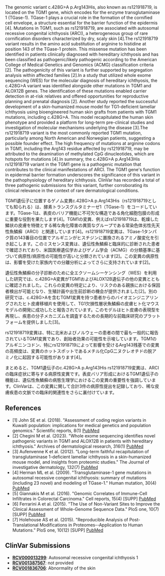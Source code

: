
    
The genomic variant c.428G>A p.Arg143His, also known as rs121918719, is located on the TGM1 gene, which encodes for the enzyme transglutaminase 1 (TGase-1). TGase-1 plays a crucial role in the formation of the cornified cell envelope, a structure essential for the barrier function of the epidermis [4]. Mutations in TGM1, such as rs121918719, are associated with autosomal recessive congenital ichthyosis (ARCI), a heterogeneous group of rare cornification disorders characterized by dry, scaly skin [4].The rs121918719 variant results in the amino acid substitution of arginine to histidine at position 143 of the TGase-1 protein. This missense mutation has been identified in patients clinically diagnosed with hereditary ichthyosis and has been classified as pathogenic/likely pathogenic according to the American College of Medical Genetics and Genomics (ACMG) classification criteria [2]. The pathogenicity of this variant is further supported by segregation analysis within affected families [2].In a study that utilized whole exome sequencing (WES) for the molecular diagnosis of hereditary ichthyosis, the c.428G>A variant was identified alongside other mutations in TGM1 and ALOX12B genes. The identification of these mutations enabled carrier detection in at-risk relatives and offered opportunities for reproductive planning and prenatal diagnosis [2]. Another study reported the successful development of a skin-humanized mouse model for TG1-deficient lamellar ichthyosis using bioengineered human skin grafts from patients with TGM1 mutations, including c.428G>A. This model recapitulated the human skin phenotype and provided a platform for long-term pre-clinical studies and investigation of molecular mechanisms underlying the disease [3].The rs121918719 variant is the most commonly reported TGM1 mutation, particularly among North American and Norwegian patients, suggesting a possible founder effect. The high frequency of mutations at arginine codons in TGM1, including the Arg143 residue affected by rs121918719, may be attributed to the deamination of methylated CpG dinucleotides, which are hotspots for mutations [4].In summary, the c.428G>A p.Arg143His rs121918719 variant in the TGM1 gene is a pathogenic mutation that contributes to the clinical manifestations of ARCI. The TGM1 gene's function in epidermal barrier formation underscores the significance of this variant in the pathophysiology of hereditary ichthyosis. ClinVar has recorded a total of three pathogenic submissions for this variant, further corroborating its clinical relevance in the context of rare dermatological conditions.

TGM1遺伝子に位置するゲノム変異c.428G>A p.Arg143His（rs121918719としても知られる）は、酵素トランスグルタミナーゼ1（TGase-1）をコードしています。TGase-1は、表皮のバリア機能に不可欠な構造である角化細胞包膜の形成に重要な役割を果たします[4]。TGM1の変異、例えばrs121918719は、乾燥した鱗状の皮膚を特徴とする稀な角化障害の異質なグループである常染色体劣性先天性魚鱗癬（ARCI）と関連しています[4]。rs121918719変異は、TGase-1タンパク質の143番目の位置でアルギニンがヒスチジンに置換されるアミノ酸変化を引き起こします。このミスセンス変異は、遺伝性魚鱗癬と臨床的に診断された患者で確認されており、米国医療遺伝学およびゲノム学会（ACMG）の分類基準に基づいて病原性/病原性の可能性が高いと分類されています[2]。この変異の病原性は、影響を受けた家族内での分離分析によってさらに支持されています[2]。

遺伝性魚鱗癬の分子診断のために全エクソームシーケンシング（WES）を利用した研究では、c.428G>A変異がTGM1およびALOX12B遺伝子の他の変異とともに確認されました。これらの変異の特定により、リスクのある親族における保因者検出が可能となり、生殖計画や出生前診断の機会が提供されました[2]。別の研究では、c.428G>Aを含むTGM1変異を持つ患者からのバイオエンジニアリングされたヒト皮膚移植片を使用して、TG1欠損性層状魚鱗癬の皮膚ヒト化マウスモデルの開発に成功したと報告されています。このモデルはヒト皮膚の表現型を再現し、疾患の分子メカニズムを調査するための長期的な前臨床研究のプラットフォームを提供しました[3]。

rs121918719変異は、特に北米およびノルウェーの患者の間で最も一般的に報告されているTGM1変異であり、創始者効果の可能性を示唆しています。TGM1のアルギニンコドン、特にrs121918719によって影響を受けるArg143残基での変異の高頻度は、変異のホットスポットであるメチル化CpG二ヌクレオチドの脱アミノ化に起因する可能性があります[4]。

まとめると、TGM1遺伝子のc.428G>A p.Arg143His rs121918719変異は、ARCIの臨床症状に寄与する病原性変異です。表皮バリア形成におけるTGM1遺伝子の機能は、遺伝性魚鱗癬の病態生理学におけるこの変異の重要性を強調しています。ClinVarは、この変異に関して合計3件の病原性提出を記録しており、稀な皮膚疾患の文脈での臨床的関連性をさらに裏付けています。
    
## References
- [1] John SE et al. (2018). "Assessment of coding region variants in Kuwaiti population: implications for medical genetics and population genomics." Scientific reports, 8(1) [PubMed](https://pubmed.ncbi.nlm.nih.gov/30409984/)
- [2] Chegini M et al. (2023). "Whole exome sequencing identifies novel pathogenic variants in TGM1 and ALOX12B in patients with hereditary ichthyosis." Archives of dermatological research, 316(1) [PubMed](https://pubmed.ncbi.nlm.nih.gov/38060040/)
- [3] Aufenvenne K et al. (2012). "Long-term faithful recapitulation of transglutaminase 1-deficient lamellar ichthyosis in a skin-humanized mouse model, and insights from proteomic studies." The Journal of investigative dermatology, 132(7) [PubMed](https://pubmed.ncbi.nlm.nih.gov/22437313/)
- [4] Herman ML et al. (2009). "Transglutaminase-1 gene mutations in autosomal recessive congenital ichthyosis: summary of mutations (including 23 novel) and modeling of TGase-1." Human mutation, 30(4) [PubMed](https://pubmed.ncbi.nlm.nih.gov/19241467/)
- [5] Giannakis M et al. (2016). "Genomic Correlates of Immune-Cell Infiltrates in Colorectal Carcinoma." Cell reports, 15(4) [SUPP] [PubMed](https://pubmed.ncbi.nlm.nih.gov/27149842/)
- [6] Ferrarini A et al. (2015). "The Use of Non-Variant Sites to Improve the Clinical Assessment of Whole-Genome Sequence Data." PloS one, 10(7) [SUPP] [PubMed](https://pubmed.ncbi.nlm.nih.gov/26147798/)
- [7] Holehouse AS et al. (2015). "Reproducible Analysis of Post-Translational Modifications in Proteomes--Application to Human Mutations." PloS one, 10(12) [SUPP] [PubMed](https://pubmed.ncbi.nlm.nih.gov/26659599/)

    
## ClinVar Submissions
- **[RCV000013299](https://www.ncbi.nlm.nih.gov/clinvar/RCV000013299/)**: Autosomal recessive congenital ichthyosis 1
- **[RCV001387567](https://www.ncbi.nlm.nih.gov/clinvar/RCV001387567/)**: not provided
- **[RCV001836706](https://www.ncbi.nlm.nih.gov/clinvar/RCV001836706/)**: Abnormality of the skin

    